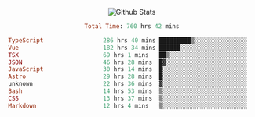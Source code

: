 <!DOCTYPE html>
<body>
<div align="center">
  
  ![Github Stats](https://github-readme-stats.vercel.app/api?username=verycrunchy&show_icons=true&theme=radical)

<!--START_SECTION:waka-->

```ruby
Total Time: 760 hrs 42 mins

TypeScript                 286 hrs 40 mins █████████▒░░░░░░░░░░░░░░░   37.69 %
Vue                        182 hrs 34 mins ██████░░░░░░░░░░░░░░░░░░░   24.01 %
TSX                        69 hrs 1 mins   ██▒░░░░░░░░░░░░░░░░░░░░░░   09.08 %
JSON                       46 hrs 28 mins  █▓░░░░░░░░░░░░░░░░░░░░░░░   06.11 %
JavaScript                 30 hrs 14 mins  █░░░░░░░░░░░░░░░░░░░░░░░░   03.98 %
Astro                      29 hrs 28 mins  █░░░░░░░░░░░░░░░░░░░░░░░░   03.88 %
unknown                    22 hrs 36 mins  ▓░░░░░░░░░░░░░░░░░░░░░░░░   02.97 %
Bash                       14 hrs 53 mins  ▒░░░░░░░░░░░░░░░░░░░░░░░░   01.96 %
CSS                        13 hrs 37 mins  ▒░░░░░░░░░░░░░░░░░░░░░░░░   01.79 %
Markdown                   12 hrs 4 mins   ▒░░░░░░░░░░░░░░░░░░░░░░░░   01.59 %
```

<!--END_SECTION:waka-->
</div>
</body>
</html>

